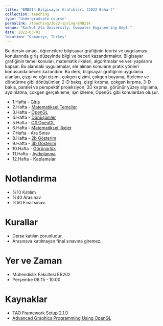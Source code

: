 ```yaml
---
title: "BMB214-Bilgisayar Grafikleri (2022 Bahar)"
collection: teaching
type: "Undergraduate course"
permalink: /teaching/2022-spring-BMB214
venue: "Korkut Ata University, Computer Engineering Dept."
date: 2022-03-01
location: "Osmaniye, Turkey"
---
```

Bu dersin amacı, öğrencilere bilgisayar grafiğinin teorisi ve uygulaması konularında giriş
düzeyinde bilgi ve beceri kazandırmaktır. Bilgisayar grafiğinin temel konuları, matematik ilkeleri,
algoritmalar ve veri yapılarını kapsar. Bu alandaki uygulamalar, ele alınan konuların pratik yönleri
konusunda beceri kazandırır. Bu ders; bilgisayar grafiğinin uygulama alanları, çizgi ve eğri çizimi,
çokgen çizimi, çokgen boyama, öteleme ve döndürme gibi dönüşümler, 2-D bakış, çizgi kırpma,
çokgen kırpma, 3-D bakış, paralel ve perspektif projeksiyon, 3D kırpma, görünür yüzey algılama,
aydınlatma, çokgen gerçekleme, ışın izleme, OpenGL gibi konulardan oluşur.


*  1.Hafta - [Giriş](bmb214/01.giris.pptx)
*  2.Hafta - [Matematiksel Temeller]()
*  3.Hafta - [OpenGL]()
*  4.Hafta - [Dönüşümler]()
*  5.Hafta - [C#,OpenGL]() 
*  6.Hafta - [Matematiksel İlkeler]()
*  7.Hafta - Ara Sınav
*  8.Hafta - [2b Gösterim]()
*  9.Hafta - [3b Gösterim]()
* 10.Hafta - [Görünürlük]()
* 11.Hafta - [Aydınlanma]()
* 12.Hafta - [Kaplamalar]()


Notlandırma
====== 
* %10 Katılım
* %40 Arasınav
* %50 Final sınavı


Kurallar
====== 
* Derse katılım zorunludur.
* Arasınava katılmayan final sınavına giremez.


Yer ve Zaman
====== 
* Mühendislik Fakültesi EB202
* Perşembe 08:15 - 10:00


Kaynaklar
====== 
* [TAO Framework Setup 2.1.0](https://sourceforge.net/projects/taoframework/files/)
* [Advanced Graphics Programming Using OpenGL](bmb214/OpenGL.pdf)
